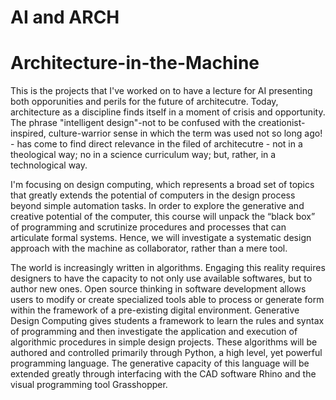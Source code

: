 # AI and ARCH
 
# Architecture-in-the-Machine

This is the projects that I've worked on to have a lecture for AI presenting both opporunities and perils for the future of architecutre.
Today, architecture as a discipline finds itself in a moment of crisis and opportunity. The phrase "intelligent design"-not to be confused with the creationist-inspired, culture-warrior sense in which the term was used not so long ago! - has come to find direct relevance in the filed of architecutre - not in a theological way; no in a science curriculum way; but, rather, in a technological way. 

I'm focusing on design computing, which represents a broad set of topics that greatly extends the potential of computers in the design process beyond simple automation tasks. 
In order to explore the generative and creative potential of the computer, this course will unpack the “black box” of programming and scrutinize procedures and processes that can articulate formal systems. 
Hence, we will investigate a systematic design approach with the machine as collaborator, rather than a mere tool.

The world is increasingly written in algorithms. Engaging this reality requires designers to have the capacity to not only use available softwares, but to author new ones.
Open source thinking in software development allows users to modify or create specialized tools able to process or generate form within the framework of a pre-existing digital environment. 
Generative Design Computing gives students a framework to learn the rules and syntax of programming and then investigate the application and execution of algorithmic procedures in simple 
design projects. 
These algorithms will be authored and controlled primarily through Python, a high level, yet powerful programming language. 
The generative capacity of this language will be extended greatly through interfacing with the CAD software Rhino and the visual programming tool Grasshopper. 
